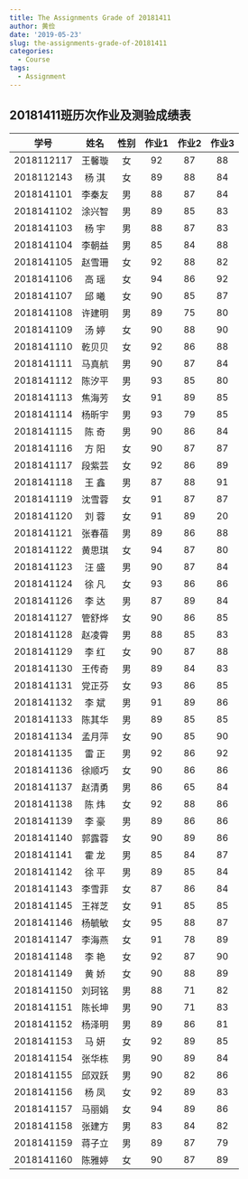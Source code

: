 ```yaml
---
title: The Assignments Grade of 20181411
author: 黄俭
date: '2019-05-23'
slug: the-assignments-grade-of-20181411
categories:
  - Course
tags:
  - Assignment
---
```

## 20181411班历次作业及测验成绩表

|学号         |      姓名| 性别    | 作业1 |作业2 |作业3|
|:-----------:|:--------:|:-------:|:-----:|:----:|:---:|
|   2018112117|    王馨璇| 女      |   92  |  87  |  88 |
|   2018112143|    杨 淇 | 女      |   89  | 88   |  84 |
|   2018141101|    李秦友| 男      |   88  |  87  |   84|
|   2018141102|    涂兴智| 男      |   89  |   85 | 83  |
|   2018141103|    杨  宇| 男      |   88  | 87   | 83  |
|   2018141104|    李朝益| 男      |   85  |   84 |  88 |
|   2018141105|    赵雪珊| 女      |   92  |   88 |  82 |
|   2018141106|    高  瑶| 女      |   94  |  86  | 92  |
|   2018141107|    邱  曦| 女      |   90  | 85   |  87 |
|   2018141108|    许建明| 男      |   89  |   75 |  80 |
|   2018141109|    汤  婷| 女      |   90  |   88 |  90 |
|   2018141110|    乾贝贝| 女      |   92  |   86 |  88 |
|   2018141111|    马真航| 男      |   90  |  87  |   84|
|   2018141112|    陈汐平| 男      |   93  |   85 |  80 |
|   2018141113|    焦海芳| 女      |   91  |    89|   85|
|   2018141114|    杨昕宇| 男      |   93  |  79  |   85|
|   2018141115|    陈  奇| 男      |   90  |   86 |  84 |
|   2018141116|    方  阳| 女      |   90  |   87 |  87 |
|   2018141117|    段紫芸| 女      |   92  |  86  |  89 |
|   2018141118|    王  鑫| 男      |   87  |  88  |  91 |
|   2018141119|    沈雪蓉| 女      |   91  |  87  |  87 |
|   2018141120|    刘  蓉| 女      |   91  |   89 |  20 |
|   2018141121|    张春蓓| 男      |   89  |  86  |  88 |
|   2018141122|    黄思琪| 女      |   94  |   87 |  80 |
|   2018141123|    汪  盛| 男      |   90  | 87   |   84|
|   2018141124|    徐  凡| 女      |   93  | 86   |  86 |
|   2018141126|    李  达| 男      |   87  |   89 |  84 |
|   2018141127|    管舒烨| 女      |   90  |  86  |  85 |
|   2018141128|    赵凌霄| 男      |   88  |   85 |  83 |
|   2018141129|    李  红| 女      |   90  |   87 |  88 |
|   2018141130|    王传奇| 男      |   89  |  84  |   83|
|   2018141131|    党正芬| 女      |   93  | 86   |   85|
|   2018141132|    李  斌| 男      |   91  |  89  |  86 |
|   2018141133|    陈其华| 男      |   89  |  85  |  85 |
|   2018141134|    孟月萍| 女      |   90  |  85  | 90  |
|   2018141135|    雷  正| 男      |   92  |   86 |  92 |
|   2018141136|    徐顺巧| 女      |   90  |    86|   86|
|   2018141137|    赵清勇| 男      |   86  |  65  |  84 |
|   2018141138|    陈  炜| 女      |   92  |   88 |  86 |
|   2018141139|    李  豪| 男      |   89  |   86 |  86 |
|   2018141140|    郭露蓉| 女      |   90  |   89 |  86 |
|   2018141141|    霍  龙| 男      |   85  |   84 |  87 |
|   2018141142|    徐  平| 男      |   89  |   85 |  84 |
|   2018141143|    李雪菲| 女      |   87  |   86 |  84 |
|   2018141145|    王祥芝| 女      |   91  |  85  |   85|
|   2018141146|    杨毓敏| 女      |   95  |  88  | 87  |
|   2018141147|    李海燕| 女      |   91  |  78  |   89|
|   2018141148|    李  艳| 女      |   92  |   87 |  90 |
|   2018141149|    黄  娇| 女      |   90  |   88 |  89 |
|   2018141150|    刘珂铭| 男      |   88  |    71|   82|
|   2018141151|    陈长坤| 男      |   90  |   71 |  83 |
|   2018141152|    杨泽明| 男      |   89  |  86  |   81|
|   2018141153|    马  妍| 女      |   92  |  89  |  85 |
|   2018141154|    张华栋| 男      |   90  |   89 |  84 |
|   2018141155|    邱双跃| 男      |   90  |  82  |   86|
|   2018141156|    杨  凤| 女      |   92  |   89 |  83 |
|   2018141157|    马丽娟| 女      |   94  |  89  |  86 |
|   2018141158|    张建方| 男      |   83  |  84  |  82 |
|   2018141159|    蒋子立| 男      |   89  |  87  |  79 |
|   2018141160|    陈雅婷| 女      |   90  |  87  | 89  |